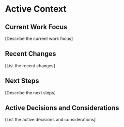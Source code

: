 # Active Context

## Current Work Focus

[Describe the current work focus]

## Recent Changes

[List the recent changes]

## Next Steps

[Describe the next steps]

## Active Decisions and Considerations

[List the active decisions and considerations]
